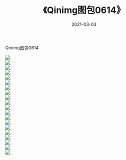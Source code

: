 ﻿---
layout: post
title:  《Qinimg图包0614》
date:   2021-03-03
img: http://imgx.orgx.ga/Qinimg图包/Qinimg图包0614/000.jpg
categories: [美女, 清纯, 唯美]
---

Qinimg图包0614

 ![](http://imgx.orgx.ga/Qinimg图包/Qinimg图包0614/001.jpg) <br>![](http://imgx.orgx.ga/Qinimg图包/Qinimg图包0614/002.jpg) <br>![](http://imgx.orgx.ga/Qinimg图包/Qinimg图包0614/003.jpg) <br>![](http://imgx.orgx.ga/Qinimg图包/Qinimg图包0614/004.jpg) <br>![](http://imgx.orgx.ga/Qinimg图包/Qinimg图包0614/005.jpg) <br>![](http://imgx.orgx.ga/Qinimg图包/Qinimg图包0614/006.jpg) <br>![](http://imgx.orgx.ga/Qinimg图包/Qinimg图包0614/007.jpg) <br>![](http://imgx.orgx.ga/Qinimg图包/Qinimg图包0614/008.jpg) <br>![](http://imgx.orgx.ga/Qinimg图包/Qinimg图包0614/009.jpg) <br>![](http://imgx.orgx.ga/Qinimg图包/Qinimg图包0614/010.jpg) <br>![](http://imgx.orgx.ga/Qinimg图包/Qinimg图包0614/011.jpg) <br>![](http://imgx.orgx.ga/Qinimg图包/Qinimg图包0614/012.jpg) <br>![](http://imgx.orgx.ga/Qinimg图包/Qinimg图包0614/013.jpg) <br>![](http://imgx.orgx.ga/Qinimg图包/Qinimg图包0614/014.jpg) <br>![](http://imgx.orgx.ga/Qinimg图包/Qinimg图包0614/015.jpg) <br>![](http://imgx.orgx.ga/Qinimg图包/Qinimg图包0614/016.jpg) <br>![](http://imgx.orgx.ga/Qinimg图包/Qinimg图包0614/017.jpg) <br>![](http://imgx.orgx.ga/Qinimg图包/Qinimg图包0614/018.jpg) <br>![](http://imgx.orgx.ga/Qinimg图包/Qinimg图包0614/019.jpg) <br>![](http://imgx.orgx.ga/Qinimg图包/Qinimg图包0614/020.jpg) <br>